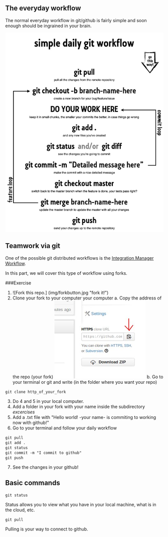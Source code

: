 The everyday workflow
---------------------

The normal everyday workflow in git/github is fairly simple and soon enough should be ingrained in your brain.

![flujo](img/simple-daily-git-workflow.jpg "daily workflow")

Teamwork via git
----------------

One of the possible git distributed workflows is the [Integration Manager Workflow](http://git-scm.com/book/en/Distributed-Git-Distributed-Workflows#Integration-Manager-Workflow).

In this part, we will cover this type of workflow using forks.

###Exercise

1. ![Fork this repo.] (img/forkbutton.jpg "fork it!")
2. Clone your fork to your computer your computer
  a. Copy the address of the repo (your fork) ![click on](img/cloneit.jpg)
  b. Go to your terminal or git and write (in the folder where you want your repo)
```git
git clone http_of_your_fork
```
3. Do 4 and 5 in your local computer.
4. Add a folder in your fork with your name inside the subdirectory *excercises*
5. Add a .txt file with "Hello world! -your name- is commiting to working now with github!"
6. Go to your terminal and follow your daily workflow
```git
git pull
git add .
git status
git commit -m "I commit to github"
git push
```

7. See the changes in your github!

Basic commands
--------------

```git
git status
```
Status allows you to view what you have in your local machine, what is in the cloud, etc.

```git
git pull
```

Pulling is your way to connect to github. 




